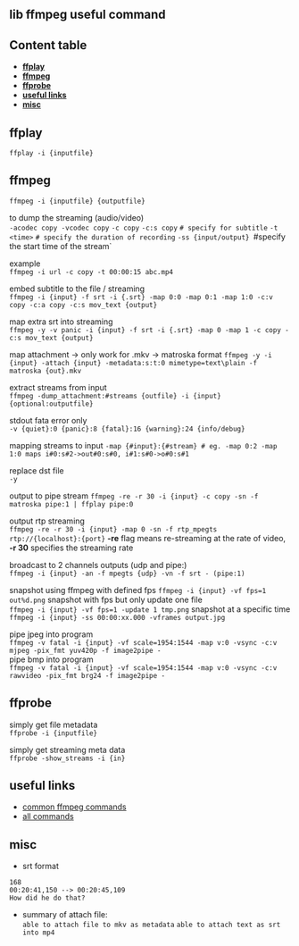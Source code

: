 ## lib ffmpeg useful command

## Content table
- **[ffplay](#ffplay)**
- **[ffmpeg](#ffmpeg)**
- **[ffprobe](#ffprobe)**
- **[useful links](#useful-links)**
- **[misc](#misc)**  

## ffplay

`ffplay -i {inputfile}`

## ffmpeg  

`ffmpeg -i {inputfile} {outputfile}`


to dump the streaming (audio/video)   
`-acodec copy -vcodec copy`
`-c copy`
`-c:s copy`  `# specify for subtitle`
`-t <time>`  `# specify the duration of recording`
`-ss {input/output} `#specify the start time of the stream`

example  
`ffmpeg -i url -c copy -t 00:00:15 abc.mp4`

embed subtitle to the file / streaming  
`ffmpeg -i {input} -f srt -i {.srt} -map 0:0 -map 0:1 -map 1:0 -c:v copy -c:a copy -c:s mov_text {output}`

map extra srt into streaming  
`ffmpeg -y -v panic -i {input} -f srt -i {.srt} -map 0 -map 1 -c copy -c:s mov_text {output}`

map attachment -> only work for .mkv  -> matroska format
`ffmpeg -y -i {input} -attach {input} -metadata:s:t:0 mimetype=text\plain -f matroska {out}.mkv`

extract streams from input  
`ffmpeg -dump_attachment:#streams {outfile} -i {input} {optional:outputfile}`

stdout fata error only  
`-v {quiet}:0 {panic}:8 {fatal}:16 {warning}:24 {info/debug} `

mapping streams to input
`-map {#input}:{#stream} # eg. -map 0:2 -map 1:0 maps i#0:s#2->out#0:s#0, i#1:s#0->o#0:s#1` 

replace dst file  
`-y`

output to pipe stream
`ffmpeg -re -r 30 -i {input} -c copy -sn -f matroska pipe:1 | ffplay pipe:0`

output rtp streaming  
`ffmpeg -re -r 30 -i {input} -map 0 -sn -f rtp_mpegts rtp://{localhost}:{port}`
**-re** flag means re-streaming at the rate of video, **-r 30** specifies the streaming rate  

broadcast to 2 channels outputs (udp and pipe:)  
`ffmpeg -i {input} -an -f mpegts {udp} -vn -f srt - (pipe:1)`  

snapshot using ffmpeg with defined fps 
`ffmpeg -i {input} -vf fps=1 out%d.png`
snapshot with fps but only update one file  
`ffmpeg -i {input} -vf fps=1 -update 1 tmp.png`
snapshot at a specific time  
`ffmpeg -i {input} -ss 00:00:xx.000 -vframes output.jpg`

pipe jpeg into program  
`ffmpeg -v fatal -i {input} -vf scale=1954:1544 -map v:0 -vsync -c:v mjpeg -pix_fmt yuv420p -f image2pipe -`  
pipe bmp into program  
`ffmpeg -v fatal -i {input} -vf scale=1954:1544 -map v:0 -vsync -c:v rawvideo -pix_fmt brg24 -f image2pipe -`  

## ffprobe  

simply get file metadata  
`ffprobe -i {inputfile}`

simply get streaming meta data  
`ffprobe -show_streams -i {in}`

## useful links   
- [common ffmpeg commands](https://www.labnol.org/internet/useful-ffmpeg-commands/28490/)
- [all commands](https://ffmpeg.org/ffmpeg.html)

## misc
- srt format
```
168
00:20:41,150 --> 00:20:45,109
How did he do that?
```
- summary of attach file:  
`able to attach file to mkv as metadata`
`able to attach text as srt into mp4`